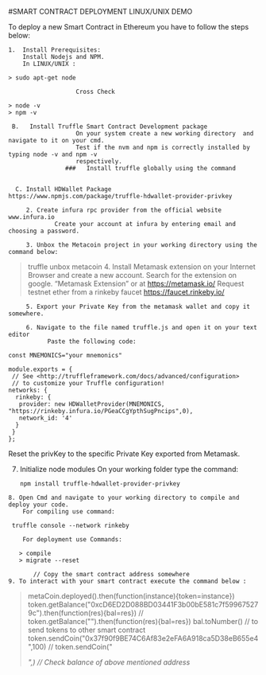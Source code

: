 #SMART CONTRACT DEPLOYMENT LINUX/UNIX DEMO

To deploy a new Smart Contract in Ethereum you have to follow the steps below:

    1.  Install Prerequisites:
        Install Nodejs and NPM.
        In LINUX/UNIX :
```
> sudo apt-get node
```
                       Cross Check
```
> node -v
> npm -v
````
     B.   Install Truffle Smart Contract Development package
                       On your system create a new working directory  and navigate to it on your cmd.
                       Test if the nvm and npm is correctly installed by typing node -v and npm -v   
                       respectively.
                    ###   Install truffle globally using the command
``` > npm install -g truffle    
```                    
      C. Install HDWallet Package     https://www.npmjs.com/package/truffle-hdwallet-provider-privkey

         2. Create infura rpc provider from the official website www.infura.io
                 Create your account at infura by entering email and choosing a password.

         3. Unbox the Metacoin project in your working directory using the command below:
> truffle unbox metacoin
         4. Install Metamask extension on your Internet Browser and create a new account.
               Search for the extension on google. “Metamask Extension” or at https://metamask.io/
               Request testnet ether from a rinkeby faucet https://faucet.rinkeby.io/

         5. Export your Private Key from the metamask wallet and copy it somewhere.

         6. Navigate to the file named truffle.js and open it on your text editor     
               Paste the following code:


``` const HDWalletProvider = require("truffle-hdwallet-provider");
const MNEMONICS="your mnemonics"

module.exports = {
 // See <http://truffleframework.com/docs/advanced/configuration>
 // to customize your Truffle configuration!
networks: {
  rinkeby: {
   provider: new HDWalletProvider(MNEMONICS, "https://rinkeby.infura.io/PGeaCCgYpthSugPncips",0),
   network_id: '4'
  }
 }
};
```
Reset the privKey to the specific Private Key exported from Metamask.

7. Initialize node modules
    On your working folder type the command:
    ```
    npm install truffle-hdwallet-provider-privkey
```
8. Open Cmd and navigate to your working directory to compile and deploy your code.
    For compiling use command:
```
     truffle console --network rinkeby
```
    For deployment use Commands:
```
       > compile
       > migrate --reset
```
       // Copy the smart contract address somewhere
9. To interact with your smart contract execute the command below :
```
> metaCoin.deployed().then(function(instance){token=instance})
>token.getBalance("0xcD6ED2D088BD03441F3b00bE581c7f599675279c").then(function(res){bal=res})
// token.getBalance("<your address>").then(function(res){bal=res})
> bal.toNumber()
// to send tokens to other smart contract
> token.sendCoin("0x37f90f9BE74C6Af83e2eFA6A918ca5D38eB655e4",100)
// token.sendCoin("<address of receiver>",<amount>)
// Check balance of above mentioned address
```
